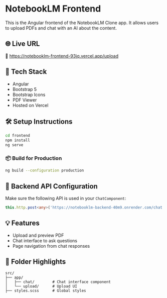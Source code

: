 # NotebookLM Frontend

This is the Angular frontend of the NotebookLM Clone app. It allows users to upload PDFs and chat with an AI about the content.

## 🌐 Live URL
🔗 https://notebooklm-frontend-93jq.vercel.app/upload

## 🚀 Tech Stack
- Angular
- Bootstrap 5
- Bootstrap Icons
- PDF Viewer
- Hosted on Vercel

## 🛠️ Setup Instructions

```bash
cd frontend
npm install
ng serve
```

### 📦 Build for Production
```bash
ng build --configuration production
```

## 🔌 Backend API Configuration

Make sure the following API is used in your `ChatComponent`:

```ts
this.http.post<any>('https://notebooklm-backend-40m9.onrender.com/chat', { question: msg });
```

## 💡 Features
- Upload and preview PDF
- Chat interface to ask questions
- Page navigation from chat responses

## 📁 Folder Highlights
```
src/
├── app/
│   ├── chat/        # Chat interface component
│   └── upload/      # Upload UI
├── styles.scss      # Global styles
```
